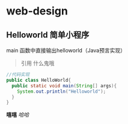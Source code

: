 # web-design
## Helloworld 简单小程序
main 函数中直接输出helloworld（Java预言实现）
>引用 什么鬼哦
```Java
//代码实现
public class HelloWorld{
  public static void main(String[] args){
    System.out.println("Helloworld");
  }
}
```

**嘻嘻**
*哈哈*

